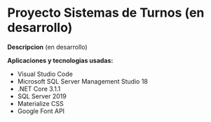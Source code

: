 # Proyecto Sistemas de Turnos (en desarrollo)

**Descripcion**
(en desarrollo)


**Aplicaciones y tecnologias usadas:**

* Visual Studio Code
* Microsoft SQL Server Management Studio 18
* .NET Core 3.1.1
* SQL Server 2019
* Materialize CSS
* Google Font API
